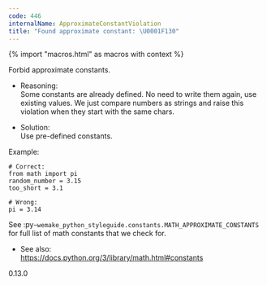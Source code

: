 ```yaml
---
code: 446
internalName: ApproximateConstantViolation
title: "Found approximate constant: \U0001F130"
---
```


{% import "macros.html" as macros with context %}

Forbid approximate constants.

  - Reasoning:  
    Some constants are already defined. No need to write them again, use
    existing values. We just compare numbers as strings and raise this
    violation when they start with the same chars.

  - Solution:  
    Use pre-defined constants.

Example:

    # Correct:
    from math import pi
    random_number = 3.15
    too_short = 3.1
    
    # Wrong:
    pi = 3.14

See :py`~wemake_python_styleguide.constants.MATH_APPROXIMATE_CONSTANTS`
for full list of math constants that we check for.

  - See also:  
    <https://docs.python.org/3/library/math.html#constants>

<div class="versionadded">

0.13.0

</div>